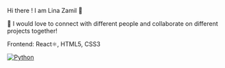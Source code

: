  Hi there ! I am Lina Zamil 👋


 🚀 I would love to  connect  with different people and collaborate  on different projects together!
 
 <!--Some of the Languages and Tools I know -->
  Frontend: React⚛️, HTML5, CSS3
 
  [![Python](https://www.python.org/static/img/python-logo.svg)](https://www.python.org/)



